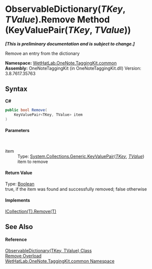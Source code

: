 # ObservableDictionary(*TKey*, *TValue*).Remove Method (KeyValuePair(*TKey*, *TValue*))
 _**\[This is preliminary documentation and is subject to change.\]**_

Remove an entry from the dictionary

**Namespace:**&nbsp;<a href="bcdbab9c-63d1-48a4-6937-af53fb8d9a55.md">WetHatLab.OneNote.TaggingKit.common</a><br />**Assembly:**&nbsp;OneNoteTaggingKit (in OneNoteTaggingKit.dll) Version: 3.8.7617.35763

## Syntax

**C#**<br />
``` C#
public bool Remove(
	KeyValuePair<TKey, TValue> item
)
```


#### Parameters
&nbsp;<dl><dt>item</dt><dd>Type: <a href="http://msdn2.microsoft.com/en-us/library/5tbh8a42" target="_blank">System.Collections.Generic.KeyValuePair</a>(<a href="b95e4b9e-1bee-ddc0-1db7-61a35069e23a.md">*TKey*</a>, <a href="b95e4b9e-1bee-ddc0-1db7-61a35069e23a.md">*TValue*</a>)<br />item to remove</dd></dl>

#### Return Value
Type: <a href="http://msdn2.microsoft.com/en-us/library/a28wyd50" target="_blank">Boolean</a><br />true, if the item was found and successfully removed; false otherwise

#### Implements
<a href="http://msdn2.microsoft.com/en-us/library/bye7h94w" target="_blank">ICollection(T).Remove(T)</a><br />

## See Also


#### Reference
<a href="b95e4b9e-1bee-ddc0-1db7-61a35069e23a.md">ObservableDictionary(TKey, TValue) Class</a><br /><a href="0c765d1d-c96b-7ce1-04d6-b2eee0ce395c.md">Remove Overload</a><br /><a href="bcdbab9c-63d1-48a4-6937-af53fb8d9a55.md">WetHatLab.OneNote.TaggingKit.common Namespace</a><br />